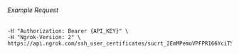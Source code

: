 
###### Example Request
```curl \
-H "Authorization: Bearer {API_KEY}" \
-H "Ngrok-Version: 2" \
https://api.ngrok.com/ssh_user_certificates/sucrt_2EmMPemoVPFPR166YciT5UY8ZeJ
